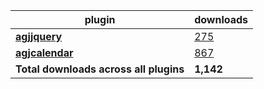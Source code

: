 plugin|downloads
------|----------
[**agjjquery**](https://www.npmjs.com/package/agjjquery)|[275](https://www.npmjs.com/package/agjjquery)
[**agjcalendar**](https://www.npmjs.com/package/agjcalendar)|[867](https://www.npmjs.com/package/agjcalendar)
**Total downloads across all plugins**|**1,142**
